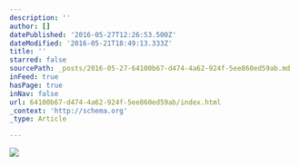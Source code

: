 ```yaml
---
description: ''
author: []
datePublished: '2016-05-27T12:26:53.500Z'
dateModified: '2016-05-21T18:49:13.333Z'
title: ''
starred: false
sourcePath: _posts/2016-05-27-64100b67-d474-4a62-924f-5ee860ed59ab.md
inFeed: true
hasPage: true
inNav: false
url: 64100b67-d474-4a62-924f-5ee860ed59ab/index.html
_context: 'http://schema.org'
_type: Article

---
```

![](https://the-grid-user-content.s3-us-west-2.amazonaws.com/74715a55-1637-4614-b207-83932f1fbcc2.jpg)